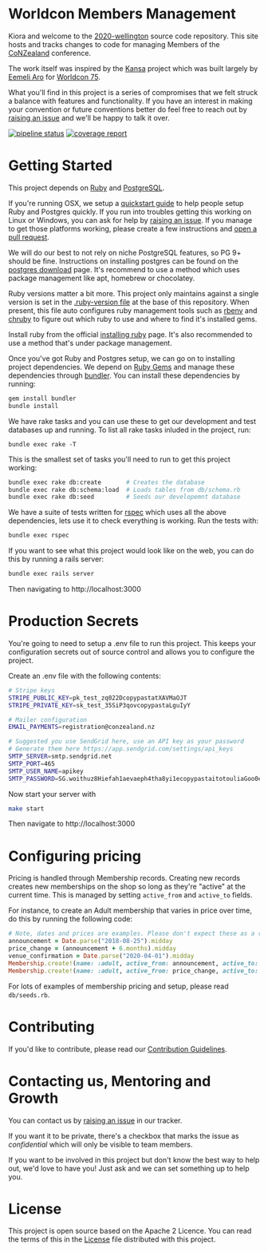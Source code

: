 # Worldcon Members Management

Kiora and welcome to the [2020-wellington](https://gitlab.com/worldcon/2020-wellington) source code repository. This
site hosts and tracks changes to code for managing Members of the [CoNZealand](https://conzealand.nz/) conference.

The work itself was inspired by the [Kansa](https://github.com/maailma/kansa) project which was built largely by [Eemeli
Aro](https://github.com/eemeli) for [Worldcon 75](https://www.worldcon.fi/).

What you'll find in this project is a series of compromises that we felt struck a balance with features and
functionality. If you have an interest in making your convention or future conventions better do feel free to reach out
by [raising an issue](https://gitlab.com/worldcon/2020-wellington/issues/new) and we'll be happy to talk it over.

[![pipeline status](https://gitlab.com/worldcon/2020-wellington/badges/master/pipeline.svg)](https://gitlab.com/worldcon/2020-wellington/commits/master)
[![coverage report](https://gitlab.com/worldcon/2020-wellington/badges/master/coverage.svg)](https://gitlab.com/worldcon/2020-wellington/commits/master)

# Getting Started

This project depends on [Ruby](http://ruby-lang.org/) and [PostgreSQL](https://www.postgresql.org/).

If you're running OSX, we setup a [quickstart guide](OSX.md) to help people setup Ruby and Postgres quickly. If you
run into troubles getting this working on Linux or Windows, you can ask for help by [raising an
issue](https://gitlab.com/worldcon/2020-wellington/issues/new). If you manage to get those platforms working, please
create a few instructions and [open a pull request](https://gitlab.com/worldcon/2020-wellington/merge_requests/new).

We will do our best to not rely on niche PostgreSQL features, so PG 9+ should be fine. Instructions on installing
postgres can be found on the [postgres download](https://www.postgresql.org/download/) page. It's recommend to use
a method which uses package management like apt, homebrew or chocolatey.

Ruby versions matter a bit more. This project only maintains against a single version is set in the
[.ruby-version file](.ruby-version) at the base of this repository. When present, this file auto configures ruby
management tools such as [rbenv](https://github.com/rbenv/rbenv#readme) and
[chruby](https://github.com/postmodern/chruby#readme) to figure out which ruby to use and where to find it's installed
gems.

Install ruby from the official [installing ruby](https://www.ruby-lang.org/en/documentation/installation) page. It's
also recommended to use a method that's under package management.

Once you've got Ruby and Postgres setup, we can go on to installing project dependencies. We depend on [Ruby
Gems](https://rubygems.org/) and manage these dependencies through [bundler](https://bundler.io/). You can install these
dependencies by running:

```sh
gem install bundler
bundle install
```

We have rake tasks and you can use these to get our development and test databases up and running. To list all rake
tasks inluded in the project, run:

```
bundle exec rake -T
```

This is the smallest set of tasks you'll need to run to get this project working:

```sh
bundle exec rake db:create       # Creates the database
bundle exec rake db:schema:load  # Loads tables from db/schema.rb
bundle exec rake db:seed         # Seeds our developemnt database
```

We have a suite of tests written for [rspec](http://rspec.info/) which uses all the above dependencies, lets use it to
check everything is working. Run the tests with:

```sh
bundle exec rspec
```

If you want to see what this project would look like on the web, you can do this by running a rails server:

```sh
bundle exec rails server
```

Then navigating to http://localhost:3000

# Production Secrets

You're going to need to setup a .env file to run this project. This keeps your configuration secrets out of source
control and allows you to configure the project.

Create an .env file with the following contents:

```bash
# Stripe keys
STRIPE_PUBLIC_KEY=pk_test_zq022DcopypastatXAVMaOJT
STRIPE_PRIVATE_KEY=sk_test_35SiP3qovcopypastaLguIyY

# Mailer configuration
EMAIL_PAYMENTS=registration@conzealand.nz

# Suggested you use SendGrid here, use an API key as your password
# Generate them here https://app.sendgrid.com/settings/api_keys
SMTP_SERVER=smtp.sendgrid.net
SMTP_PORT=465
SMTP_USER_NAME=apikey
SMTP_PASSWORD=SG.woithuz8Hiefah1aevaeph4tha8yi1ecopypastaitotouliaGoo0eey7te9hiuF9h
```

Now start your server with

```bash
make start
```

Then navigate to http://localhost:3000

# Configuring pricing

Pricing is handled through Membership records. Creating new records creates new memberships on the shop so long as
they're "active" at the current time. This is managed by setting `active_from` and `active_to` fields.

For instance, to create an Adult membership that varies in price over time, do this by running the following code:

```ruby
# Note, dates and prices are examples. Please don't expect these as a reflection on real dates/prices.
announcement = Date.parse("2018-08-25").midday
price_change = (announcement + 6.months).midday
venue_confirmation = Date.parse("2020-04-01").midday
Membership.create!(name: :adult, active_from: announcement, active_to: price_change price: 400_00)
Membership.create!(name: :adult, active_from: price_change, active_to: venue_confirmation price: 450_00)
```

For lots of examples of membership pricing and setup, please read `db/seeds.rb`.

# Contributing

If you'd like to contribute, please read our [Contribution Guidelines](CONTRIBUTING.md).

# Contacting us, Mentoring and Growth

You can contact us by [raising an issue](https://gitlab.com/worldcon/2020-wellington/issues/new) in our tracker.

If you want it to be private, there's a checkbox that marks the issue as *confidential* which will only be visible to
team members.

If you want to be involved in this project but don't know the best way to help out, we'd love to have you! Just ask and
we can set something up to help you.

# License

This project is open source based on the Apache 2 Licence. You can read the terms of this in the [License](LICENSE)
file distributed with this project.
